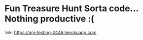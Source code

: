 # Fun Treasure Hunt Sorta code... Nothing productive :(


link: https://api-testing-2449.herokuapp.com

